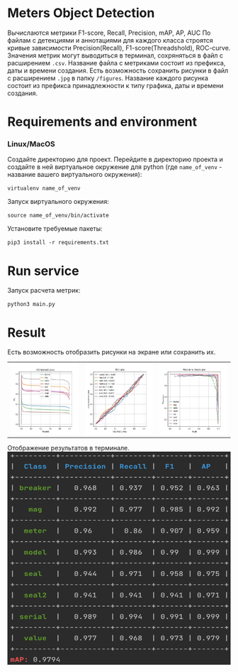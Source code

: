 # Meters Object Detection
Вычислаются метрики F1-score, Recall, Precision, mAP, AP, AUC
По файлам с детекциями и аннотациями для каждого класса строятся кривые зависимости Precision(Recall), F1-score(Threadshold), ROC-curve.
Значения метрик могут выводиться в терминал, сохряняться в файл с расширением `.csv`. Название файла с метриками состоит из префикса, даты и времени создания.
Есть возможность сохранить рисунки в файл с расширением `.jpg` в папку `/figures`. Название каждого рисунка состоит из префикса принадлежности к типу графика, даты и времени создания.

# Requirements and environment

### Linux/MacOS
Создайте директорию для проект. Перейдите в директорию проекта и создайте в ней виртуальное окружение для python (где `name_of_venv` - название вашего виртуального окружения):
```console
virtualenv name_of_venv
```
Запуск виртуального окружения:
```console
source name_of_venv/bin/activate
```
Установите требуемые пакеты:
```console
pip3 install -r requirements.txt
```
# Run service
Запуск расчета метрик:
```console
python3 main.py
```
# Result
Есть возможность отобразить рисунки на экране или сохранить их.
<table width="1000">
  <td><img src="figures/F1_2022-03-05_22:43:16.jpg" width="213" height="160"></td>
  <td><img src="figures/ROC_2022-03-05_22:43:16.jpg" width="213" height="160"></td>
  <td><img src="figures/RP_2022-03-05_22:43:16.jpg" width="213" height="160"></td>
</table>
Отображение результатов в терминале.
<table>
  <img src="figures/terminal_output.jpg" width="640" height="480">
</table>
